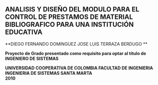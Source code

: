 ANALISIS Y DISEÑO DEL MODULO PARA EL CONTROL DE PRESTAMOS DE MATERIAL BIBLIOGRAFICO PARA UNA INSTITUCIÓN EDUCATIVA
-----------     

**DIEGO FERNANDO DOMINGUEZ 
JOSE LUIS TERRAZA BERDUGO 
**

**Proyecto de Grado presentado como requisito para optar al título de INGENIERO
 DE SISTEMAS**

**UNIVERSIDAD COOPERATIVA DE COLOMBIA 
FACULTAD DE INGENIERIA 
INGENIERIA DE SISTEMAS 
SANTA MARTA  
2010**
